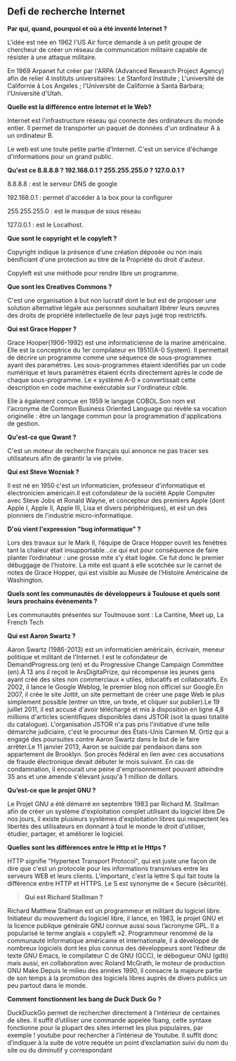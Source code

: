 ## Defi de recherche Internet

**Par qui, quand, pourquoi et où a été inventé Internet ?**

L'idée est née en 1962 l'US Air force demande à un petit groupe de chercheur de créer un réseau de communication militaire capable de résister à une attaque militaire.

En 1969 Arpanet fut créer par l'ARPA (Advanced Research Project Agency) afin de relier 4 instituts universitaires: Le Stanford Institute ;
L'université de Californie à Los Angeles ; l'Université de Californie à Santa Barbara; l'Université d'Utah.


**Quelle est la différence entre Internet et le Web?**

Internet est l'infrastructure réseau qui connecte des ordinateurs du monde entier. Il permet de transporter un paquet de données d'un ordinateur A à un ordinateur B.

Le web est une toute petite partie d'Internet. C'est un service d'échange d'informations pour un grand public.

**Qu'est ce   8.8.8.8 ?
			  192.168.0.1 ?
			  255.255.255.0 ?
			  127.0.0.1 ?**

8.8.8.8 : est le serveur DNS de google

192.168.0.1 : permet d'accéder à la box pour la configurer

255.255.255.0 : est le masque de sous réseau

127.0.0.1 : est le Localhost.

**Que sont le copyright et le copyleft ?**

Copyright indique la présence d'une création déposée ou non mais bénificiant d'une protection au titre de la Propriété du droit d'auteur.

Copyleft est une méthode pour rendre libre un programme.

**Que sont les Creatives Commons ?**

C'est une organisation à but non lucratif dont le but est de proposer une solution alternative légale aux personnes souhaitant libérer leurs oeuvres des droits de propriété intellectuelle de leur pays jugé trop restrictifs.

**Qui est Grace Hopper ?**

Grace Hooper(1906-1992) est une informaticienne de la marine américaine. Elle est la conceptrice du 1er compilateur en 1951((A-0 System). Il permettait de décrire un programme comme une séquence de sous-programmes ayant des paramètres. Les sous-programmes étaient identifiés par un code numérique et leurs paramètres étaient écrits directement après le code de chaque sous-programme. Le « système A-0 » convertissait cette description en code machine exécutable sur l'ordinateur cible.

Elle à également conçue en 1959 le langage COBOL.Son nom est l'acronyme de Common Business Oriented Language qui révèle sa vocation originelle : être un langage commun pour la programmation d'applications de gestion.

**Qu'est-ce que Qwant ?**

C'est un moteur de recherche français qui annonce ne pas tracer ses utilisateurs afin de garantir la vie privée.

**Qui est Steve Wozniak ?**

Il est né en 1950 c'est un informaticien, professeur d'informatique et électronicien américain.Il est cofondateur de la société Apple Computer avec Steve Jobs et Ronald Wayne, et concepteur des premiers Apple (dont Apple I, Apple II, Apple III, Lisa et divers périphériques), et est un des pionniers de l'industrie micro-informatique.

**D'où vient l'expression "bug informatique" ?**

Lors des travaux sur le Mark II, l’équipe de Grace Hopper ouvrit les fenêtres tant la chaleur était insupportable…ce qui eut pour conséquence de faire planter l’ordinateur : une grosse mite s’y était logée. Ce fut donc le premier débuggage de l’histoire. La mite est quant à elle scotchée sur le carnet de notes de Grace Hopper, qui est visible au Musée de l’Histoire Américaine de Washington.

**Quels sont les communautés de développeurs à Toulouse et quels sont leurs prochains évènements ?**

Les communautés présentes sur Toulmouse sont : La Cantine, Meet up, La French Tech

**Qui est Aaron Swartz ?**

Aaron Swartz (1986-2013) est un informaticien américain, écrivain, meneur politique et militant de l'Internet. l est le cofondateur de DemandProgress.org (en) et du Progressive Change Campaign Committee (en).À 13 ans il reçoit le ArsDigitaPrize, qui récompense les jeunes gens ayant créé des sites non commerciaux « utiles, éducatifs et collaboratifs. En 2002, il lance le Google Weblog, le premier blog non officiel sur Google.En 2007, il crée le site Jottit, un site permettant de créer une page Web le plus simplement possible (entrer un titre, un texte, et cliquer sur publier).Le 19 juillet 2011, il est accusé d'avoir téléchargé et mis à disposition en ligne 4,8 millions d'articles scientifiques disponibles dans JSTOR (soit la quasi totalité du catalogue). L'organisation JSTOR n'a pas pris l'initiative d'une telle démarche judiciaire, c'est le procureur des États-Unis Carmen M. Ortiz qui a engagé des poursuites contre Aaron Swartz dans le but de le faire arrêter.Le 11 janvier 2013, Aaron se suicide par pendaison dans son appartement de Brooklyn. Son procès fédéral en lien avec ces accusations de fraude électronique devait débuter le mois suivant. En cas de condamnation, il encourait une peine d'emprisonnement pouvant atteindre 35 ans et une amende s'élevant jusqu'à 1 million de dollars.

**Qu’est-ce que le projet GNU ?**

Le Projet GNU a été démarré en septembre 1983 par Richard M. Stallman afin de créer un système d'exploitation complet utilisant du logiciel libre.De nos jours, il existe plusieurs systèmes d'exploitation libres qui respectent les libertés des utilisateurs en donnant à tout le monde le droit d'utiliser, étudier, partager, et améliorer le logiciel.

**Quelles sont les différences entre le Http et le Https ?**

HTTP signifie "Hypertext Transport Protocol", qui est juste une façon de dire que c'est un protocole pour les informations transmises entre les serveurs WEB et leurs clients. L'important, c'est la lettre S qui fait toute la différence entre HTTP et HTTPS. Le S est synonyme de « Secure (sécurité).
> 
> **Qui est Richard Stallman ?**

Richard Matthew Stallman est un programmeur et militant du logiciel libre. Initiateur du mouvement du logiciel libre, il lance, en 1983, le projet GNU et la licence publique générale GNU connue aussi sous l’acronyme GPL. Il a popularisé le terme anglais « copyleft »2. Programmeur renommé de la communauté informatique américaine et internationale, il a développé de nombreux logiciels dont les plus connus des développeurs sont l’éditeur de texte GNU Emacs, le compilateur C de GNU (GCC), le débogueur GNU (gdb) mais aussi, en collaboration avec Roland McGrath, le moteur de production GNU Make.Depuis le milieu des années 1990, il consacre la majeure partie de son temps à la promotion des logiciels libres auprès de divers publics un peu partout dans le monde.
> 

**Comment fonctionnent les bang de Duck Duck Go ?**

DuckDuckGo permet de rechercher directement à l’intérieur de centaines de sites.
Il suffit d’utiliser une commande appelée !bang, cette syntaxe fonctionne pour la plupart des sites internet les plus populaires, par exemple ! youtube pour rechercher à l’intérieur de Youtube. Il suffit donc d’indiquer à la suite de votre requête un point d’exclamation suivi du nom du site ou du diminutif y correspondant

